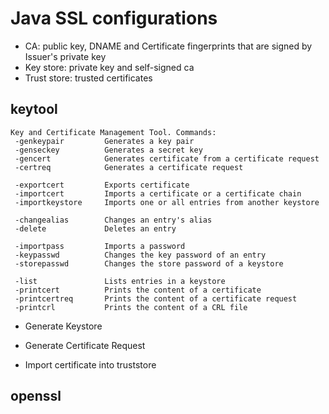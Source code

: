 # Java SSL configurations
- CA: public key, DNAME and Certificate fingerprints that are signed by Issuer's private key
- Key store:  private key and self-signed ca
- Trust store: trusted certificates

## keytool
```
Key and Certificate Management Tool. Commands:
 -genkeypair         Generates a key pair
 -genseckey          Generates a secret key
 -gencert            Generates certificate from a certificate request
 -certreq            Generates a certificate request

 -exportcert         Exports certificate
 -importcert         Imports a certificate or a certificate chain
 -importkeystore     Imports one or all entries from another keystore
 
 -changealias        Changes an entry's alias
 -delete             Deletes an entry
 
 -importpass         Imports a password
 -keypasswd          Changes the key password of an entry
 -storepasswd        Changes the store password of a keystore
 
 -list               Lists entries in a keystore
 -printcert          Prints the content of a certificate
 -printcertreq       Prints the content of a certificate request
 -printcrl           Prints the content of a CRL file
```
- Generate Keystore

- Generate Certificate Request

- Import certificate into truststore

## openssl
